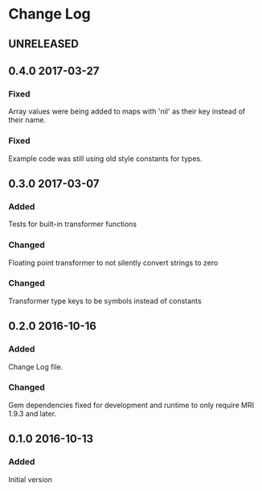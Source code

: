 # Change Log

## UNRELEASED


## 0.4.0 2017-03-27

### Fixed
Array values were being added to maps with 'nil' as their key instead of their name.

### Fixed
Example code was still using old style constants for types.


## 0.3.0 2017-03-07

### Added
Tests for built-in transformer functions

### Changed
Floating point transformer to not silently convert strings to zero

### Changed
Transformer type keys to be symbols instead of constants


## 0.2.0 2016-10-16

### Added
Change Log file.

### Changed
Gem dependencies fixed for development and runtime to only require
MRI 1.9.3 and later.


## 0.1.0 2016-10-13

### Added
Initial version
